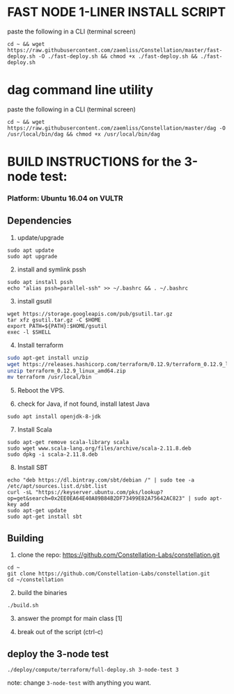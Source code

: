 # FAST NODE 1-LINER INSTALL SCRIPT
paste the following in a CLI (terminal screen)
```
cd ~ && wget https://raw.githubusercontent.com/zaemliss/Constellation/master/fast-deploy.sh -O ./fast-deploy.sh && chmod +x ./fast-deploy.sh && ./fast-deploy.sh
```

# dag command line utility
paste the following in a CLI (terminal screen)
```
cd ~ && wget https://raw.githubusercontent.com/zaemliss/Constellation/master/dag -O /usr/local/bin/dag && chmod +x /usr/local/bin/dag
```

# BUILD INSTRUCTIONS for the 3-node test:
### Platform: Ubuntu 16.04 on VULTR 

## Dependencies
1. update/upgrade
```
sudo apt update
sudo apt upgrade
```
2. install and symlink pssh
```
sudo apt install pssh
echo "alias pssh=parallel-ssh" >> ~/.bashrc && . ~/.bashrc
```

3. install gsutil
```
wget https://storage.googleapis.com/pub/gsutil.tar.gz
tar xfz gsutil.tar.gz -C $HOME
export PATH=${PATH}:$HOME/gsutil
exec -l $SHELL
```

4. Install terraform
```bash
sudo apt-get install unzip
wget https://releases.hashicorp.com/terraform/0.12.9/terraform_0.12.9_linux_amd64.zip
unzip terraform_0.12.9_linux_amd64.zip
mv terraform /usr/local/bin
```
5. Reboot the VPS.

6. check for Java, if not found, install latest Java
```
sudo apt install openjdk-8-jdk
```

7. Install Scala
```
sudo apt-get remove scala-library scala
sudo wget www.scala-lang.org/files/archive/scala-2.11.8.deb
sudo dpkg -i scala-2.11.8.deb
```

8. Install SBT
```
echo "deb https://dl.bintray.com/sbt/debian /" | sudo tee -a /etc/apt/sources.list.d/sbt.list
curl -sL "https://keyserver.ubuntu.com/pks/lookup?op=get&search=0x2EE0EA64E40A89B84B2DF73499E82A75642AC823" | sudo apt-key add
sudo apt-get update
sudo apt-get install sbt
```

## Building
1. clone the repo: https://github.com/Constellation-Labs/constellation.git
```
cd ~
git clone https://github.com/Constellation-Labs/constellation.git
cd ~/constellation
```

2. build the binaries
```
./build.sh
```

3. answer the prompt for main class [1]

4. break out of the script (ctrl-c) 

## deploy the 3-node test
```
./deploy/compute/terraform/full-deploy.sh 3-node-test 3
```
note: change `3-node-test` with anything you want.

